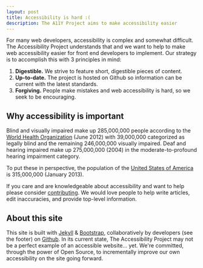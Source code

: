 ```yaml
---
layout: post
title: Accessibility is hard :(
description: The A11Y Project aims to make accessibility easier
---
```


For many web developers, accessibility is complex and somewhat difficult. The Accessibility Project understands that and we want to help to make web accessibility easier for front end developers to implement. Our strategy is to accomplish this with 3 principles in mind:

1. **Digestible.** We strive to feature short, digestible pieces of content.
1. **Up-to-date.** The project is hosted on Github so information can be current with the latest standards.
1. **Forgiving.** People make mistakes and web accessibility is hard, so we seek to be encouraging.

## Why accessibility is important

Blind and visually impaired make up 285,000,000 people according to the [World Health Organization](http://www.who.int/mediacentre/factsheets/fs282/en/) (June 2012) with 39,000,000 categorized as legally blind and the remaining 246,000,000 visually impaired. Deaf and hearing impaired make up 275,000,000 (2004) in the moderate-to-profound hearing impairment category.

To put these in perspective, the population of the [United States of America](http://www.census.gov/main/www/popclock.html) is 315,000,000 (January 2013).

If you care and are knowledgeable about accessibility and want to help please consider [contributing](https://github.com/a11yproject/a11yproject.com/blob/gh-pages/CONTRIBUTING.md). We would love people to help write articles, edit inaccuracies, and provide top-level information.

## About this site

This site is built with [Jekyll](https://github.com/mojombo/jekyll) &amp; [Bootstrap](http://getbootstrap.com), collaboratively by developers (see the footer) on [Github](https://github.com/a11yproject/a11yproject.com/). In its current state, The Accessibility Project may not be a perfect example of an accessible website&hellip; yet. We're committed, through the power of Open Source, to incrementally improve our own accessibility on the site going forward.
